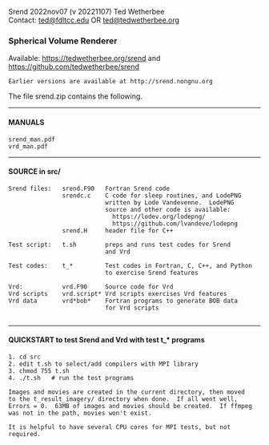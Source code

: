 Srend   2022nov07 (v 20221107)   Ted Wetherbee   
Contact: ted@fdltcc.edu  OR  ted@tedwetherbee.org
### Spherical Volume Renderer
Available:  https://tedwetherbee.org/srend  and  https://github.com/tedwetherbee/srend
```
Earlier versions are available at http://srend.nongnu.org  
```
The file srend.zip contains the following.
**********************************************************************
#### MANUALS
```
srend_man.pdf
vrd_man.pdf
```

**********************************************************************
#### SOURCE in src/
```
Srend files:   srend.F90   Fortran Srend code
               srendc.c    C code for sleep routines, and LodePNG
                           written by Lode Vandevenne.  LodePNG  
                           source and other code is available:
                             https://lodev.org/lodepng/
                             https://github.com/lvandeve/lodepng
               srend.H     header file for C++
               
Test script:   t.sh        preps and runs test codes for Srend
                           and Vrd
                           
Test codes:    t_*         Test codes in Fortran, C, C++, and Python
                           to exercise Srend features
                          
Vrd:           vrd.F90     Source code for Vrd
Vrd scripts    vrd.script* Vrd scripts exercises Vrd features
Vrd data       vrd*bob*    Fortran programs to generate BOB data
                           for Vrd scripts
                           
```                 
**********************************************************************
#### QUICKSTART to test Srend and Vrd with test t_* programs
```
1. cd src
2. edit t.sh to select/add compilers with MPI library
3. chmod 755 t.sh
4. ./t.sh   # run the test programs

Images and movies are created in the current directory, then moved
to the t_result_imagery/ directory when done.  If all went well, 
Errors = 0.  63MB of images and movies should be created.  If ffmpeg
was not in the path, movies won't exist.

It is helpful to have several CPU cores for MPI tests, but not required.
```
